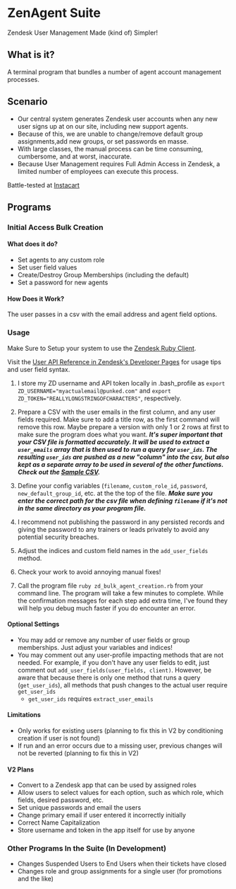 # ZenAgent Suite
Zendesk User Management Made (kind of) Simpler!

## What is it?
A terminal program that bundles a number of agent account management processes.

## Scenario

+ Our central system generates Zendesk user accounts when any new user signs up at on our site, including new support agents.
+ Because of this, we are unable to change/remove default group assignments,add new groups, or set passwords en masse.
+ With large classes, the manual process can be time consuming, cumbersome, and at worst, inaccurate.
+ Because User Management requires Full Admin Access in Zendesk, a limited number of employees can execute this process.

Battle-tested at [Instacart](https://www.instacart.com/opensource)

## Programs

### Initial Access Bulk Creation

#### What does it do? 
+ Set agents to any custom role
+ Set user field values
+ Create/Destroy Group Memberships (including the default)
+ Set a password for new agents

#### How Does it Work?

The user passes in a csv with the email address and agent field options.

### Usage

Make Sure to Setup your system to use the [Zendesk Ruby Client](https://github.com/zendesk/zendesk_api_client_rb).

Visit the [User API Reference in Zendesk's Developer Pages](https://developer.zendesk.com/rest_api/docs/core/users) for usage tips and user field syntax.

1. I store my ZD username and API token locally in .bash_profile as `export ZD_USERNAME="myactualemail@punked.com"` and `export ZD_TOKEN="REALLYLONGSTRINGOFCHARACTERS"`, respectively. 

2. Prepare a CSV with the user emails in the first column, and any user fields required. Make sure to add a title row, as the first command will remove this row. Maybe prepare a version with only 1 or 2 rows at first to make sure the program does what you want. 
_**It's super important that your CSV file is formatted accurately. It will be used to extract a `user_emails` array that is then used to run a query for `user_ids`. The resulting `user_ids` are pushed as a new "column" into the csv, but also kept as a separate array to be used in several of the other functions. Check out the [Sample CSV](/sample.csv).**_

3. Define your config variables (`filename`, `custom_role_id`, `password`, `new_default_group_id`, etc. at the the top of the file.
_**Make sure you enter the correct path for the csv file when defining `filename` if it's not in the same directory as your program file.**_
    

4. I recommend not publishing the password in any persisted records and giving the password to any trainers or leads privately to avoid any potential security breaches.

5. Adjust the indices and custom field names in the `add_user_fields` method.

6. Check your work to avoid annoying manual fixes!

7. Call the program file `ruby zd_bulk_agent_creation.rb` from your command line. The program will take a few minutes to complete. While the confirmation messages for each step add extra time, I've found they will help you debug much faster if you do encounter an error. 

#### Optional Settings
+ You may add or remove any number of user fields or group memberships. Just adjust your variables and indices!
+ You may comment out any user-profile impacting methods that are not needed. For example, if you don't have any user fields to edit, just comment out `add_user_fields(user_fields, client)`. However, be aware that because there is only one method that runs a query (`get_user_ids`), all methods that push changes to the actual user require `get_user_ids`
    * `get_user_ids` requires `extract_user_emails`


#### Limitations
+ Only works for existing users (planning to fix this in V2 by conditioning creation if user is not found)
+ If run and an error occurs due to a missing user, previous changes will not be reverted (planning to fix this in V2)

#### V2 Plans
+ Convert to a Zendesk app that can be used by assigned roles
+ Allow users to select values for each option, such as which role, which fields, desired password, etc.
+ Set unique passwords and email the users
+ Change primary email if user entered it incorrectly initially
+ Correct Name Capitalization
+ Store username and token in the app itself for use by anyone

### Other Programs In the Suite (In Development)
+ Changes Suspended Users to End Users when their tickets have closed
+ Changes role and group assignments for a single user (for promotions and the like)




